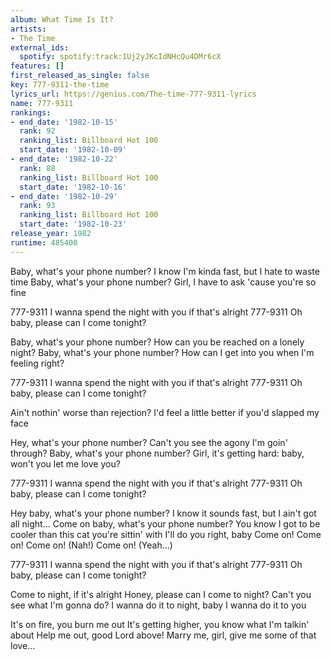 ```yaml
---
album: What Time Is It?
artists:
- The Time
external_ids:
  spotify: spotify:track:1Uj2yJKcIdNHcQu4DMr6cX
features: []
first_released_as_single: false
key: 777-9311-the-time
lyrics_url: https://genius.com/The-time-777-9311-lyrics
name: 777-9311
rankings:
- end_date: '1982-10-15'
  rank: 92
  ranking_list: Billboard Hot 100
  start_date: '1982-10-09'
- end_date: '1982-10-22'
  rank: 88
  ranking_list: Billboard Hot 100
  start_date: '1982-10-16'
- end_date: '1982-10-29'
  rank: 93
  ranking_list: Billboard Hot 100
  start_date: '1982-10-23'
release_year: 1982
runtime: 485400
---
```

Baby, what's your phone number?
I know I'm kinda fast, but I hate to waste time
Baby, what's your phone number?
Girl, I have to ask 'cause you're so fine


777-9311
I wanna spend the night with you if that's alright
777-9311
Oh baby, please can I come tonight?


Baby, what's your phone number?
How can you be reached on a lonely night?
Baby, what's your phone number?
How can I get into you when I'm feeling right?


777-9311
I wanna spend the night with you if that's alright
777-9311
Oh baby, please can I come tonight?


Ain't nothin' worse than rejection?
I'd feel a little better if you'd slapped my face


Hey, what's your phone number?
Can't you see the agony I'm goin' through?
Baby, what's your phone number?
Girl, it's getting hard: baby, won't you let me love you?


777-9311
I wanna spend the night with you if that's alright
777-9311
Oh baby, please can I come tonight?


Hey baby, what's your phone number?
I know it sounds fast, but I ain't got all night...
Come on baby, what's your phone number?
You know I got to be cooler than this cat you're sittin' with
I'll do you right, baby
Come on!
Come on!
Come on! (Nah!)
Come on! (Yeah...)


777-9311
I wanna spend the night with you if that's alright
777-9311
Oh baby, please can I come tonight?


Come to night, if it's alright
Honey, please can I come to night?
Can't you see what I'm gonna do?
I wanna do it to night, baby
I wanna do it to you

It's on fire, you burn me out
It's getting higher, you know what I'm talkin' about
Help me out, good Lord above!
Marry me, girl, give me some of that love...
